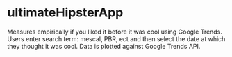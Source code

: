 # ultimateHipsterApp
Measures empirically if you liked it before it was cool using Google Trends. Users enter search term: mescal, PBR, ect and then select the date at which they thought it was cool. Data is plotted against Google Trends API.
